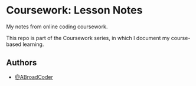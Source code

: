 
# Coursework: Lesson Notes

My notes from online coding coursework.

This repo is part of the Coursework series, in which I document my course-based learning.




## Authors

- [@ABroadCoder](https://www.github.com/ABroadCoder)


